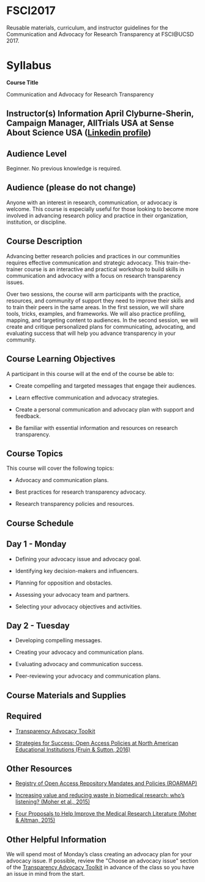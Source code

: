 # FSCI2017
Reusable materials, curriculum, and instructor guidelines for the Communication and Advocacy for Research Transparency at FSCI@UCSD 2017.

# Syllabus

**Course Title**

Communication and Advocacy for Research Transparency

## Instructor(s) Information April Clyburne-Sherin, Campaign Manager, AllTrials USA at Sense About Science USA ([Linkedin profile](https://www.linkedin.com/uas/login?trk=bf&trkInfo=AQHMkGDmbvL6BAAAAVvKDP7I0FFN9IkMaWmeOAdYIsv09g0LaVldlM8lcR0b_SzdWZKqIUiuA3zYcFj4aoBhezq2DPWNUqB7bGpq1DA=&session_redirect=https%3A%2F%2Fwww.linkedin.com%2Fin%2Fapril-clyburne-sherin-30231383))

## Audience Level 
Beginner. No previous knowledge is required.

## Audience (please do not change)

Anyone with an interest in research, communication, or advocacy is welcome. This course is especially useful for those looking to become more involved in advancing research policy and practice in their organization, institution, or discipline.

## Course Description 

Advancing better research policies and practices in our communities requires effective communication and strategic advocacy. This train-the-trainer course is an interactive and practical workshop to build skills in communication and advocacy with a focus on research transparency issues. 

Over two sessions, the course will arm participants with the practice, resources, and community of support they need to improve their skills and to train their peers in the same areas. In the first session, we will share tools, tricks, examples, and frameworks. We will also practice profiling, mapping, and targeting content to audiences. In the second session, we will create and critique personalized plans for communicating, advocating, and evaluating success that will help you advance transparency in your community.

## Course Learning Objectives 

A participant in this course will at the end of the course be able to:

* Create compelling and targeted messages that engage their audiences.

* Learn effective communication and advocacy strategies.

* Create a personal communication and advocacy plan with support and feedback.

* Be familiar with essential information and resources on research transparency.

## Course Topics

This course will cover the following topics:

* Advocacy and communication plans.

* Best practices for research transparency advocacy.

* Research transparency policies and resources.

## Course Schedule

## Day 1 - Monday 

* Defining your advocacy issue and advocacy goal.

* Identifying key decision-makers and influencers.

* Planning for opposition and obstacles.

* Assessing your advocacy team and partners.

* Selecting your advocacy objectives and activities.

## Day 2 - Tuesday 

* Developing compelling messages.

* Creating your advocacy and communication plans.

* Evaluating advocacy and communication success.

* Peer-reviewing your advocacy and communication plans.

## Course Materials and Supplies

## Required 

* [Transparency Advocacy Toolkit](https://github.com/AllTrialsUSA/FSCI2017/blob/master/Transparency-advocacy-toolkit.md)

* [Strategies for Success: Open Access Policies at North American Educational Institutions (Fruin & Sutton, 2016)](https://github.com/AllTrialsUSA/FSCI2017/blob/master/Strategies-for-Success_Fruin-Sutton-2016.pdf)

## Other Resources

* [Registry of Open Access Repository Mandates and Policies (ROARMAP) ](https://roarmap.eprints.org/)

* [Increasing value and reducing waste in biomedical research: who’s listening? (Moher et al., 2015)](https://github.com/AllTrialsUSA/FSCI2017/blob/master/Increasing-value-and-reducing-waste-in-biomedical-research-whos-listening_Moher-2015.pdf)

* [Four Proposals to Help Improve the Medical Research Literature (Moher & Altman, 2015)](https://github.com/AllTrialsUSA/FSCI2017/blob/master/Four-Proposals-to-Help-Improve-the-Medical-Research-Literature_Moher-Altman-2015.PDF)

## Other Helpful Information

We will spend most of Monday’s class creating an advocacy plan for your advocacy issue. If possible, review the "Choose an advocacy issue" section of the [Transparency Advocacy Toolkit](https://github.com/AllTrialsUSA/FSCI2017/blob/master/Transparency-advocacy-toolkit.md#choose-an-advocacy-issue) in advance of the class so you have an issue in mind from the start.


